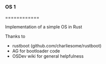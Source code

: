 ### OS 1 ###
============

Implementation of a simple OS in Rust

Thanks to
- rustboot (github.com/charliesome/rustboot)
- AG for bootloader code
- OSDev wiki for general helpfulness
